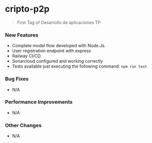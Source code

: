 # cripto-p2p
> First Tag of Desarrollo de aplicaciones TP

### New Features
* Complete model flow developed with Node.Js.
* User registration endpoint with express
* Railway CI/CD
* Sonarcloud configured and working correctly
* Tests available just executing the following command: `npm run test`

### Bug Fixes
* N/A

### Performance Improvements
* N/A

### Other Changes
* N/A